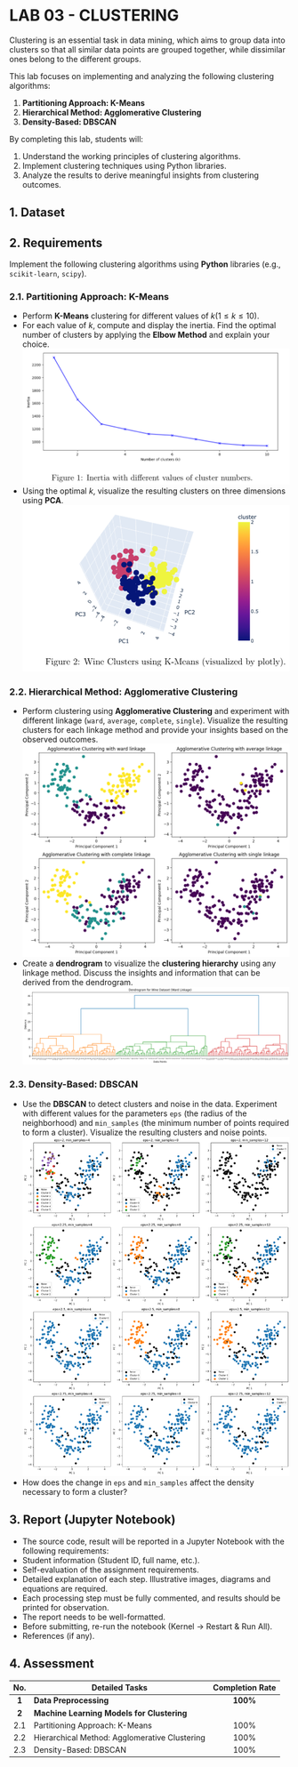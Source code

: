 # LAB 03 - CLUSTERING
Clustering is an essential task in data mining, which aims to group data into clusters so that all similar data points are grouped together, while dissimilar ones belong to the different groups.

This lab focuses on implementing and analyzing the following clustering algorithms:
1. **Partitioning Approach: K-Means**
2. **Hierarchical Method: Agglomerative Clustering**
3. **Density-Based: DBSCAN**

By completing this lab, students will:
1. Understand the working principles of clustering algorithms. 
2. Implement clustering techniques using Python libraries.
3. Analyze the results to derive meaningful insights from clustering outcomes.

## **1. Dataset**
## **2. Requirements**
Implement the following clustering algorithms using **Python** libraries (e.g., `scikit-learn`, `scipy`).
### **2.1. Partitioning Approach: K-Means**
* Perform **K-Means** clustering for different values of $k (1 \leq k \leq 10)$.
* For each value of $k$, compute and display the inertia. Find the optimal number of clusters by applying the **Elbow Method** and explain your choice.
![img.png](img.png)
* Using the optimal $k$, visualize the resulting clusters on three dimensions using **PCA**.
![img_1.png](img_1.png)
### **2.2. Hierarchical Method: Agglomerative Clustering**
* Perform clustering using **Agglomerative Clustering** and experiment with different linkage (`ward`, `average`, `complete`, `single`). Visualize the resulting clusters for each linkage method and provide your insights based on the observed outcomes.
![img_2.png](img_2.png)
* Create a **dendrogram** to visualize the **clustering hierarchy** using any linkage method. Discuss the insights and information that can be derived from the dendrogram.
![img_3.png](img_3.png)
### **2.3. Density-Based: DBSCAN**
* Use the **DBSCAN** to detect clusters and noise in the data. Experiment with different values for the parameters `eps` (the radius of the neighborhood) and `min_samples` (the minimum number of points required to form a cluster). Visualize the resulting clusters and noise points.
![img_4.png](img_4.png)
* How does the change in `eps` and `min_samples` affect the density necessary to form a cluster?
## **3. Report (Jupyter Notebook)**
* The source code, result will be reported in a Jupyter Notebook with the following requirements:
* Student information (Student ID, full name, etc.).
* Self-evaluation of the assignment requirements.
* Detailed explanation of each step. Illustrative images, diagrams and equations are required.
* Each processing step must be fully commented, and results should be printed for observation.
* The report needs to be well-formatted.
* Before submitting, re-run the notebook (Kernel → Restart & Run All).
* References (if any).
## **4. Assessment**
|  No.  | Detailed Tasks                                | Completion Rate |
|:-----:| --------------------------------------------- |:---------------:|
| **1** | **Data Preprocessing**                        |   **$100\%$**   |
| **2** | **Machine Learning Models for Clustering**    |                 |
|  2.1  | Partitioning Approach: K-Means                |     $100\%$     |
|  2.2  | Hierarchical Method: Agglomerative Clustering |     $100\%$     |
|  2.3  | Density-Based: DBSCAN                         |     $100\%$     |